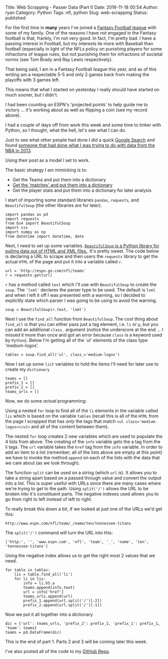 Title: Web Scrapping - Passer Data (Part I)
Date: 2016-11-18 00:54
Author: ryan
Category: Python
Tags: nfl, python
Slug: web-scrapping
Status: published

For the first time in **many** years I've joined a [Fantasy Football league](http://www.espn.com) with some of my family. One of the reasons I have not engaged in the Fantasy football is that, frankly, I'm not very good. In fact, I'm pretty bad. I have a passing interest in Football, but my interests lie more with Baseball than football (especially in light of the NFLs policy on punishing players for some infractions of league rules, but not punishing them for infractions of societal norms (see Tom Brady and Ray Lewis respectively).

That being said, I am in a Fantasy Football league this year, and as of this writing am a respectable 5-5 and only 2 games back from making the playoffs with 3 games left.

This means that what I started on yesterday I really should have started on much sooner, but I didn't.

I had been counting on ESPN's 'projected points' to help guide me to victory ... it's working about as well as flipping a coin (see my record above).

I had a couple of days off from work this week and some time to tinker with Python, so I thought, what the hell, let's see what I can do.

Just to see what other people had done I did a quick [Google Search](http://www.google.com) and found [someone that had done what I was trying to do with data from the NBA in 2013](http://danielfrg.com/blog/2013/04/01/nba-scraping-data/).

Using their post as a model I set to work.

The basic strategy I am mimicking is to:

-   Get the Teams and put them into a dictionary
-   [Get the 'matches' and put them into a dictionary](https://www.ryancheley.com/blog/2016/11/18/web-scrapping-passer-data-part-ii)
-   Get the player stats and put them into a dictionary for later analysis

I start of importing some standard libraries `pandas`, `requests`, and `BeautifulSoup` (the other libraries are for later).

    import pandas as pd
    import requests
    from bs4 import BeautifulSoup
    import csv
    import numpy as np
    from datetime import datetime, date

Next, I need to set up some variables. [`BeautifulSoup` is a Python library for pulling data out of HTML and XML files.](https://www.crummy.com/software/BeautifulSoup/bs4/doc/). It's pretty sweet. The code below is declaring a URL to scrape and then users the `requests` library to get the actual `HTML` of the page and put it into a variable called `r`.

    url = 'http://espn.go.com/nfl/teams'
    r = requests.get(url)

`r` has a method called `text` which I'll use with `BeautifulSoup` to create the `soup`. The `'lxml'` declares the parser type to be used. The default is `lxml` and when I left it off I was presented with a warning, so I decided to explicitly state which parser I was going to be using to avoid the warning.

    soup = BeautifulSoup(r.text, 'lxml')

Next I use the `find_all` function from `BeautifulSoup`. The cool thing about `find_all` is that you can either pass just a tag element, i.e. `li` or `p`, but you can add an additional `class_` argument (notice the underscore at the end ... I missed it more than once and got an error because `class` is a keyword used by `Python`). Below I'm getting all of the \`ul' elements of the class type 'medium-logos'.

    tables = soup.find_all('ul', class_='medium-logos')

Now I set up some `list` variables to hold the items I'll need for later use to create my `dictionary`

    teams = []
    prefix_1 = []
    prefix_2 = []
    teams_urls = []

Now, we do some *actual* programming:

Using a nested `for` loop to find all of the `li` elements in the variable called `lis` which is based on the variable `tables` (recall this is all of the `HTML` from the page I scrapped that has *only* the tags that match `<ul class='medium-logos></ul>` and all of the content between them).

The nested `for` loop creates 2 new variables which are used to populate the 4 lists from above. The creating of the `info` variable gets the a tag from the li tags. The `url` variable takes the `href` tag from the `info` variable. In order to add an item to a list (remember, all of the lists above are empty at this point) we have to invoke the method `append` on each of the lists with the data that we care about (as we look through).

The function `split` can be used on a string (which `url` is). It allows you to take a string apart based on a passed through value and convert the output into a list. This is super useful with URLs since there are many cases where we're trying to get to the path. Using `split('/')` allows the URL to be broken into it's constituent parts. The negative indexes used allows you to go from right to left instead of left to right.

To really break this down a bit, if we looked at just one of the URLs we'd get this:

`http://www.espn.com/nfl/team/_/name/ten/tennessee-titans`

The `split('/')` command will turn the URL into this:

`['http:', '', 'www.espn.com', 'nfl', 'team', '_', 'name', 'ten', 'tennessee-titans']`

Using the negative index allows us to get the right most 2 values that we need.

    for table in tables:
        lis = table.find_all('li')
        for li in lis:
            info = li.h5.a
            teams.append(info.text)
            url = info['href']
            teams_urls.append(url)
            prefix_1.append(url.split('/')[-2])
            prefix_2.append(url.split('/')[-1])

Now we put it all together into a dictionary

    dic = {'url': teams_urls, 'prefix_2': prefix_2, 'prefix_1': prefix_1, 'team': teams}
    teams = pd.DataFrame(dic)

This is the end of part 1. Parts 2 and 3 will be coming later this week.

I've also posted all of the code to my [GitHub Repo](https://github.com/miloardot).
